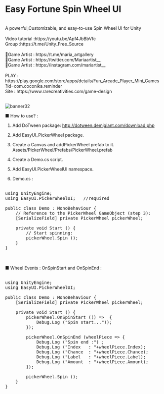 # Easy Fortune Spin Wheel UI
<br />
A powerful,Customizable, and esay-to-use Spin Wheel UI for Unity
<br />
<br />
Video tutorial :https://youtu.be/Apf4JbBbVfc<br />
Group :https://t.me/Unity_Free_Source<br /><br />
🎨Game Artist : https://t.me/maria_artgallery<br />
🎨Game Artist : https://twitter.com/Mariaartist__<br />
🎨Game Artist : https://instagram.com/mariartist__<br /><br />
PLAY : https://play.google.com/store/apps/details/Fun_Arcade_Player_Mini_Games?id=com.coconika.reminder<br />
Site : https://www.rarecreativities.com/game-design <br /><br />

![banner32](https://user-images.githubusercontent.com/83016119/213407519-a864d715-ea5c-44ab-801f-352ee15f67b2.png)

■ How to use? :
1. Add DoTween package: http://dotween.demigiant.com/download.php
2. Add EasyUI_PickerWheel package.
3. Create a Canvas and addPickerWheel prefab to it.
Assets/PickerWheel/Prefabs/PickerWheel.prefab

4. Create a Demo.cs script.
5. Add EasyUI.PickerWheelUI namespace.
6. Demo.cs :
<br /><br />
<pre><span class="pl-k">using</span> <span class="pl-en">UnityEngine</span>;
<span class="pl-k">using</span> <span class="pl-en">EasyUI</span>.<span class="pl-en">PickerWheelUI</span>;   <span class="pl-c"><span class="pl-c">//</span>required</span>

<span class="pl-k">public</span> <span class="pl-k">class</span> <span class="pl-en">Demo</span> : <span class="pl-en">MonoBehaviour</span> {
	<span class="pl-c"><span class="pl-c">//</span> Reference to the PickerWheel GameObject (step 3):</span>
	[<span class="pl-en">SerializeField</span>] <span class="pl-k">private</span> <span class="pl-en">PickerWheel</span> <span class="pl-en">pickerWheel</span>;
	
	<span class="pl-k">private</span> <span class="pl-k">void</span> <span class="pl-en">Start</span> () {
		<span class="pl-c"><span class="pl-c">//</span> Start spinning:</span>
		<span class="pl-smi">pickerWheel</span>.<span class="pl-en">Spin</span> ();
	}
}</pre>
<br /><br />
■ Wheel Events : OnSpinStart  and OnSpinEnd  :
<br /><br />
<pre><span class="pl-k">using</span> <span class="pl-en">UnityEngine</span>;
<span class="pl-k">using</span> <span class="pl-en">EasyUI</span>.<span class="pl-en">PickerWheelUI</span>;

<span class="pl-k">public</span> <span class="pl-k">class</span> <span class="pl-en">Demo</span> : <span class="pl-en">MonoBehaviour</span> {
	[<span class="pl-en">SerializeField</span>] <span class="pl-k">private</span> <span class="pl-en">PickerWheel</span> <span class="pl-en">pickerWheel</span>;
	
	<span class="pl-k">private</span> <span class="pl-k">void</span> <span class="pl-en">Start</span> () {
		<span class="pl-smi">pickerWheel</span>.<span class="pl-en">OnSpinStart</span> (() <span class="pl-k">=&gt;</span>  {
			<span class="pl-smi">Debug</span>.<span class="pl-en">Log</span> (<span class="pl-s"><span class="pl-pds">"</span>Spin start...<span class="pl-pds">"</span></span>));
		});

		<span class="pl-smi">pickerWheel</span>.<span class="pl-en">OnSpinEnd</span> (<span class="pl-en">wheelPiece</span> <span class="pl-k">=&gt;</span> {
			<span class="pl-smi">Debug</span>.<span class="pl-en">Log</span> (<span class="pl-s"><span class="pl-pds">"</span>Spin end :<span class="pl-pds">"</span></span>) ;
			<span class="pl-smi">Debug</span>.<span class="pl-en">Log</span> (<span class="pl-s"><span class="pl-pds">"</span>Index   : <span class="pl-pds">"</span></span><span class="pl-k">+</span><span class="pl-smi">wheelPiece</span>.<span class="pl-smi">Index</span>);
			<span class="pl-smi">Debug</span>.<span class="pl-en">Log</span> (<span class="pl-s"><span class="pl-pds">"</span>Chance  : <span class="pl-pds">"</span></span><span class="pl-k">+</span><span class="pl-smi">wheelPiece</span>.<span class="pl-smi">Chance</span>);
			<span class="pl-smi">Debug</span>.<span class="pl-en">Log</span> (<span class="pl-s"><span class="pl-pds">"</span>Label   : <span class="pl-pds">"</span></span><span class="pl-k">+</span><span class="pl-smi">wheelPiece</span>.<span class="pl-smi">Label</span>);
			<span class="pl-smi">Debug</span>.<span class="pl-en">Log</span> (<span class="pl-s"><span class="pl-pds">"</span>Amount  : <span class="pl-pds">"</span></span><span class="pl-k">+</span><span class="pl-smi">wheelPiece</span>.<span class="pl-smi">Amount</span>);
		});

		<span class="pl-smi">pickerWheel</span>.<span class="pl-en">Spin</span> ();
	}
}</pre>
